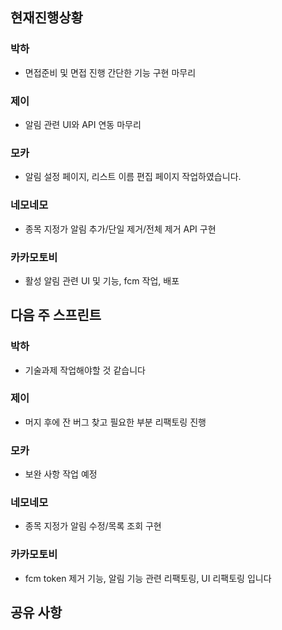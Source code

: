 
## 현재진행상황
### 박하
- 면접준비  및 면접 진행 간단한 기능 구현 마무리
### 제이
- 알림 관련 UI와 API 연동 마무리
### 모카
- 알림 설정 페이지, 리스트 이름 편집 페이지 작업하였습니다.
### 네모네모
- 종목 지정가 알림 추가/단일 제거/전체 제거 API 구현

### 카카모토비
- 활성 알림 관련 UI 및 기능, fcm 작업, 배포

## 다음 주 스프린트
### 박하
- 기술과제 작업해야할 것 같습니다
### 제이
- 머지 후에 잔 버그 찾고 필요한 부분 리팩토링 진행
### 모카
- 보완 사항 작업 예정
### 네모네모
- 종목 지정가 알림 수정/목록 조회 구현
### 카카모토비
- fcm token 제거 기능, 알림 기능 관련 리팩토링, UI 리팩토링 입니다

## 공유 사항